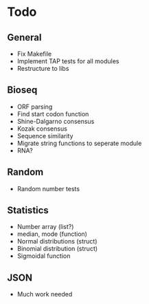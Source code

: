 # Todo

## General
- Fix Makefile
- Implement TAP tests for all modules
- Restructure to libs

## Bioseq
- ORF parsing
- Find start codon function
- Shine-Dalgarno consensus
- Kozak consensus
- Sequence similarity
- Migrate string functions to seperate module
- RNA?

## Random
- Random number tests

## Statistics
- Number array (list?)
- median, mode (function)
- Normal distributions (struct)
- Binomial distribution (struct)
- Sigmoidal function

## JSON
- Much work needed